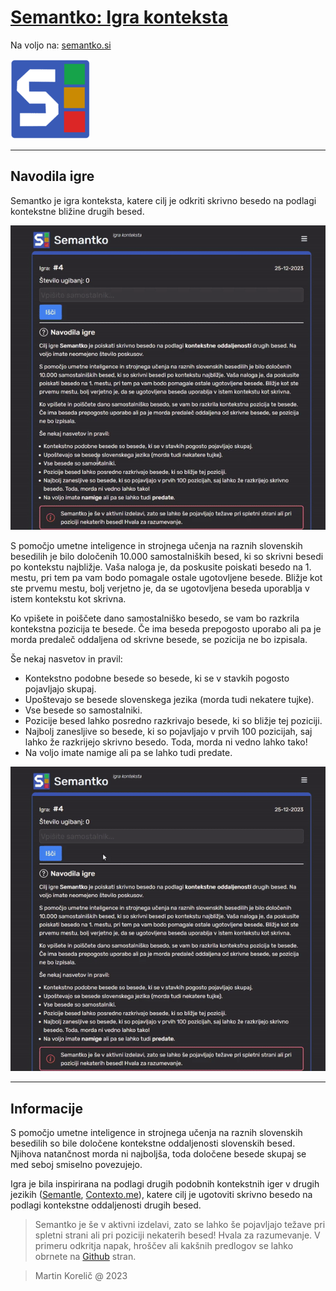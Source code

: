 # [Semantko: Igra konteksta](https://semantko.si/)

Na voljo na:
[semantko.si](https://semantko.si/)


![Semantko logotip](./docs/semantko_logo_128.png)

***

## **Navodila igre**

Semantko je igra konteksta, katere cilj je odkriti skrivno besedo na podlagi kontekstne bližine drugih besed.

![](docs/predstavitev1.gif)

S pomočjo umetne inteligence in strojnega učenja na raznih slovenskih besedilih je bilo določenih 10.000 samostalniških besed, ki so skrivni besedi po kontekstu najbližje. Vaša naloga je, da poskusite poiskati besedo na 1. mestu, pri tem pa vam bodo pomagale ostale ugotovljene besede. Bližje kot ste prvemu mestu, bolj verjetno je, da se ugotovljena beseda uporablja v istem kontekstu kot skrivna.

Ko vpišete in poiščete dano samostalniško besedo, se vam bo razkrila kontekstna pozicija te besede. Če ima beseda prepogosto uporabo ali pa je morda predaleč oddaljena od skrivne besede, se pozicija ne bo izpisala.

Še nekaj nasvetov in pravil:

- Kontekstno podobne besede so besede, ki se v stavkih pogosto pojavljajo skupaj.
- Upoštevajo se besede slovenskega jezika (morda tudi nekatere tujke).
- Vse besede so samostalniki.
- Pozicije besed lahko posredno razkrivajo besede, ki so bližje tej poziciji.
- Najbolj zanesljive so besede, ki so pojavljajo v prvih 100 pozicijah, saj lahko že razkrijejo skrivno besedo. Toda, morda ni vedno lahko tako!
- Na voljo imate namige ali pa se lahko tudi predate.

![](docs/predstavitev2.gif)

***

## **Informacije**

S pomočjo umetne inteligence in strojnega učenja na raznih slovenskih besedilih so bile določene kontekstne oddaljenosti slovenskih besed. Njihova natančnost morda ni najboljša, toda določene besede skupaj se med seboj smiselno povezujejo.

Igra je bila inspirirana na podlagi drugih podobnih kontekstnih iger v drugih jezikih ([Semantle](https://semantle.com/), [Contexto.me](https://contexto.me/)), katere cilj je ugotoviti skrivno besedo na podlagi kontekstne oddaljenosti drugih besed.

> Semantko je še v aktivni izdelavi, zato se lahko še pojavljajo težave pri spletni strani ali pri poziciji nekaterih besed! Hvala za razumevanje.
V primeru odkritja napak, hroščev ali kakšnih predlogov se lahko obrnete na [Github](https://github.com/martinkorelic/semantko/issues) stran.

> Martin Korelič @ 2023